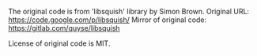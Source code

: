 The original code is from 'libsquish' library by Simon Brown.
Original URL: https://code.google.com/p/libsquish/
Mirror of original code: https://gitlab.com/quyse/libsquish

License of original code is MIT.
